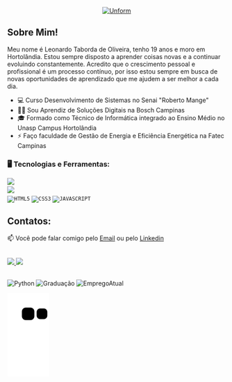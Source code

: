 <p align="center">
  <a href="https://github.com/leotaborda">
    <img src="snake-github.svg" height="250" width="250" alt="Unform" />
  </a>
</p>

<div dsplay="inline-block">



</div>



## Sobre Mim!

Meu nome é Leonardo Taborda de Oliveira, tenho 19 anos e moro em Hortolândia. Estou sempre disposto a aprender coisas novas e a continuar evoluindo constantemente. Acredito que o crescimento pessoal e profissional é um processo contínuo, por isso estou sempre em busca de novas oportunidades de aprendizado que me ajudem a ser melhor a cada dia.

- 💻 Curso Desenvolvimento de Sistemas no Senai "Roberto Mange"
- 👨‍💻 Sou Aprendiz de Soluções Digitais na Bosch Campinas
- 🎓 Formado como Técnico de Informática integrado ao Ensino Médio no Unasp Campus Hortolândia
- ⚡ Faço faculdade de Gestão de Energia e Eficiência Energética na Fatec Campinas

### 🖥️ Tecnologias e Ferramentas: 

<code><img  width="40px" src="https://cdn.jsdelivr.net/gh/devicons/devicon@latest/icons/python/python-original.svg"/> </code>
<code><img  width="40px" src="https://cdn.jsdelivr.net/gh/devicons/devicon@latest/icons/java/java-original.svg"/> </code>
<code><img  width="40px" src="https://cdn.jsdelivr.net/gh/devicons/devicon/icons/html5/html5-original-wordmark.svg" title = "HTML5"/></code>
<code><img  width="40px" src="https://cdn.jsdelivr.net/gh/devicons/devicon/icons/css3/css3-original-wordmark.svg" title = "CSS3"/></code>
<code><img  width="40px" src="https://cdn.jsdelivr.net/gh/devicons/devicon/icons/javascript/javascript-original.svg" title = "JAVASCRIPT"/></code>
          
          
          
## Contatos:

📫 Você pode falar comigo pelo [Email](mailto:leo.taboorda@gmail.com) ou pelo [Linkedin](https://www.linkedin.com/in/leonardo-taborda-de-oliveira-361019255) 
</br>


<br/>


<div>
<a href="https://github.com/Dorivis">
<img loading="lazy" height="180em" src="https://github-readme-stats.vercel.app/api/top-langs/?username=Dorivis&layout=compact&langs_count=7&theme=dracula"/>
<img loading="lazy" height="180em" src="https://github-readme-stats.vercel.app/api?username=Dorivis&show_icons=true&theme=dracula&include_all_commits=true&count_private=true"/>
</a>
</div>

<br/>

![Python](https://img.shields.io/badge/Python-avan%C3%A7ado-green)
![Graduação](https://img.shields.io/badge/Gradua%C3%A7%C3%A3o_Ciencia_da_Computa%C3%A7%C3%A3o-UNICAMP-green)
![EmpregoAtual](https://img.shields.io/badge/Professor-SENAI-green)



![Snake animation](https://github.com/Dorivis/Dorivis/blob/output/github-contribution-grid-snake.svg)